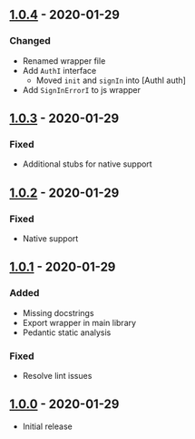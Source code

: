 ## [1.0.4] - 2020-01-29
### Changed
  - Renamed wrapper file
  - Add `AuthI` interface
    - Moved `init` and `signIn` into [AuthI auth]
  - Add `SignInErrorI` to js wrapper

## [1.0.3] - 2020-01-29
### Fixed
  - Additional stubs for native support

## [1.0.2] - 2020-01-29
### Fixed
  - Native support

## [1.0.1] - 2020-01-29
### Added
  - Missing docstrings
  - Export wrapper in main library
  - Pedantic static analysis

### Fixed
  - Resolve lint issues

## [1.0.0] - 2020-01-29
  - Initial release

[Unreleased]: https://github.com/truthmast/sign_in_with_apple_js/compare/9d2bc0f5d8717c5ff55e2da1f7fb8785341099da...HEAD
[1.0.4]: https://github.com/truthmast/sign_in_with_apple_js/compare/e0bd0f45f942ae20f38d1bd1cf1d1360e4dcc052...9d2bc0f5d8717c5ff55e2da1f7fb8785341099da
[1.0.3]: https://github.com/truthmast/sign_in_with_apple_js/compare/2cfc7ce887b79f35649e904701bf9faa0b163508...e0bd0f45f942ae20f38d1bd1cf1d1360e4dcc052
[1.0.2]: https://github.com/truthmast/sign_in_with_apple_js/compare/acff126b2039985107c70521cd152045524d021e...2cfc7ce887b79f35649e904701bf9faa0b163508
[1.0.1]: https://github.com/truthmast/sign_in_with_apple_js/compare/e96f01a405198a42ef2ef7e20c6ee5f2ffac7943...acff126b2039985107c70521cd152045524d021e
[1.0.0]: https://github.com/truthmast/sign_in_with_apple_js/commit/e96f01a405198a42ef2ef7e20c6ee5f2ffac7943